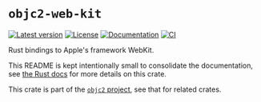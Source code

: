 # `objc2-web-kit`

[![Latest version](https://badgen.net/crates/v/objc2-web-kit)](https://crates.io/crates/objc2-web-kit)
[![License](https://badgen.net/badge/license/Zlib%20OR%20Apache-2.0%20OR%20MIT/blue)](../../LICENSE.md)
[![Documentation](https://docs.rs/objc2-web-kit/badge.svg)](https://docs.rs/objc2-web-kit/)
[![CI](https://github.com/madsmtm/objc2/actions/workflows/ci.yml/badge.svg)](https://github.com/madsmtm/objc2/actions/workflows/ci.yml)

Rust bindings to Apple's framework WebKit.

This README is kept intentionally small to consolidate the documentation, see
[the Rust docs](https://docs.rs/objc2-web-kit/) for more details on this crate.

This crate is part of the [`objc2` project](https://github.com/madsmtm/objc2),
see that for related crates.
